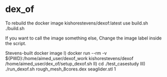 # dex_of

To rebuild the docker image kishorestevens/dexof:latest  use build.sh
./build.sh

If you want to call the image something else, Change the image label inside the script.

Stevens-built docker image
I)	docker run --rm -v ${PWD}:/home/aimed_user/dexof_work kishorestevens/dexof  /home/aimed_user/dex_of/setup_dexof.sh
II)	cd ./test_casestudy
III) ./run_dexof.sh rough_mesh_8cores.dex seaglider.stl 1  
